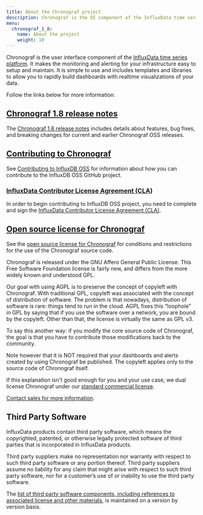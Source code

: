 ```yaml
---
title: About the Chronograf project
description: Chronograf is the UI component of the InfluxData time series platform. This section includes documentation about the Chronograf project, release notes and changelogs, what's new, contributing, and licenses.
menu:
  chronograf_1_8:
    name: About the project
    weight: 10
---
```

Chronograf is the user interface component of the [InfluxData time series platform](https://www.influxdata.com/time-series-platform/). It makes the monitoring and alerting for your infrastructure easy to setup and maintain. It is simple to use and includes templates and libraries to allow you to rapidly build dashboards with realtime visualizations of your data.

Follow the links below for more information.

## [Chronograf 1.8 release notes](/chronograf/v1.8/about_the_project/release-notes-changelog/)

The [Chronograf 1.8 release notes](/chronograf/v1.8/about_the_project/release-notes-changelog/) includes details about features, bug fixes, and breaking changes for current and earlier Chronograf OSS releases.

## [Contributing to Chronograf](https://github.com/influxdata/chronograf/blob/master/CONTRIBUTING.md)

See [Contributing to InfluxDB OSS](https://github.com/influxdata/chronograf/blob/master/CONTRIBUTING.md) for information about how you can contribute to the InfluxDB OSS GitHub project.

### [InfluxData Contributor License Agreement (CLA)](https://influxdata.com/community/cla/)

In order to begin contributing to InfluxDB OSS project, you need to complete and sign the [InfluxData Contributor License Agreement (CLA)](https://influxdata.com/community/cla/).

## [Open source license for Chronograf](https://github.com/influxdata/chronograf/blob/master/LICENSE/)

See the [open source license for Chronograf](https://github.com/influxdata/chronograf/blob/master/LICENSE/) for conditions and restrictions for the use of the Chronograf source code.

Chronograf is released under the GNU Affero General Public License. This Free Software Foundation license is fairly new,
and differs from the more widely known and understood GPL.

Our goal with using AGPL is to preserve the concept of copyleft with Chronograf.
With traditional GPL, copyleft was associated with the concept of distribution of software.
The problem is that nowadays, distribution of software is rare: things tend to run in the cloud. AGPL fixes this “loophole”
in GPL by saying that if you use the software over a network, you are bound by the copyleft. Other than that,
the license is virtually the same as GPL v3.

To say this another way: if you modify the core source code of Chronograf, the goal is that you have to contribute
those modifications back to the community.

Note however that it is NOT required that your dashboards and alerts created by using Chronograf be published.
The copyleft applies only to the source code of Chronograf itself.

If this explanation isn't good enough for you and your use case, we dual license Chronograf under our
[standard commercial license](https://www.influxdata.com/legal/slsa/).

[Contact sales for more information](https://www.influxdata.com/contact-sales/).

## Third Party Software

InfluxData products contain third party software, which means the copyrighted, patented, or otherwise legally protected
software of third parties that is incorporated in InfluxData products.

Third party suppliers make no representation nor warranty with respect to such third party software or any portion thereof.
Third party suppliers assume no liability for any claim that might arise with respect to such third party software,
nor for a customer’s use of or inability to use the third party software.

The [list of third party software components, including references to associated license and other materials](https://github.com/influxdata/chronograf/blob/master/LICENSE_OF_DEPENDENCIES.md),
is maintained on a version by version basis.
